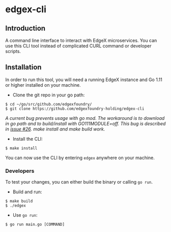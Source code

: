 # edgex-cli

## Introduction

A command line interface to interact with EdgeX microservices. You can use this CLI tool instead of complicated CURL command or developer scripts.

## Installation

In order to run this tool, you will need a running EdgeX instance and Go 1.11 or higher installed on your machine.

* Clone the git repo in your go path:

```
$ cd ~/go/src/github.com/edgexfoundry/
$ git clone https://github.com/edgexfoundry-holding/edgex-cli
```

*A current bug prevents usage with go mod. The workaround is to download in go path and to build/install with GO111MODULE=off. This bug is described in [issue #26](https://github.com/edgexfoundry-holding/edgex-cli/issues/26). make install and make build work.*

* Install the CLI:

```
$ make install
```

You can now use the CLI by entering `edgex` anywhere on your machine.

### Developers

To test your changes, you can either build the binary or calling `go run`.

* Build and run:

```
$ make build
$ ./edgex
```

* Use `go run`:

```
$ go run main.go [COMMAND]
```